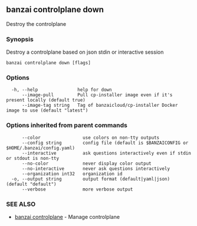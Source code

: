 ## banzai controlplane down

Destroy the controlplane

### Synopsis

Destroy a controlplane based on json stdin or interactive session

```
banzai controlplane down [flags]
```

### Options

```
  -h, --help               help for down
      --image-pull         Pull cp-installer image even if it's present locally (default true)
      --image-tag string   Tag of banzaicloud/cp-installer Docker image to use (default "latest")
```

### Options inherited from parent commands

```
      --color                use colors on non-tty outputs
      --config string        config file (default is $BANZAICONFIG or $HOME/.banzai/config.yaml)
      --interactive          ask questions interactively even if stdin or stdout is non-tty
      --no-color             never display color output
      --no-interactive       never ask questions interactively
      --organization int32   organization id
  -o, --output string        output format (default|yaml|json) (default "default")
      --verbose              more verbose output
```

### SEE ALSO

* [banzai controlplane](banzai_controlplane.md)	 - Manage controlplane

